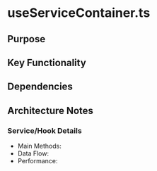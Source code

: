 # useServiceContainer.ts

## Purpose

## Key Functionality

## Dependencies

## Architecture Notes

### Service/Hook Details
- Main Methods: 
- Data Flow: 
- Performance: 
